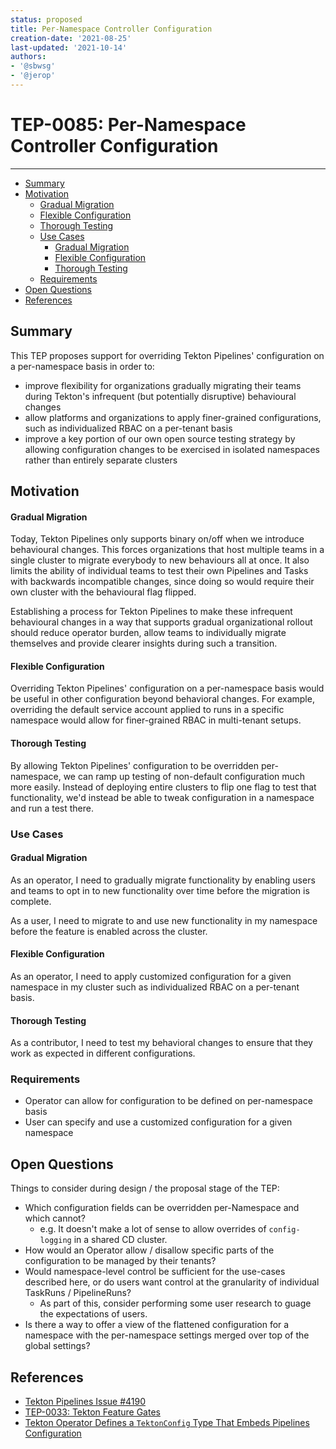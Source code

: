 ```yaml
---
status: proposed
title: Per-Namespace Controller Configuration
creation-date: '2021-08-25'
last-updated: '2021-10-14'
authors:
- '@sbwsg'
- '@jerop'
---
```


# TEP-0085: Per-Namespace Controller Configuration
---

<!-- toc -->
- [Summary](#summary)
- [Motivation](#motivation)
    - [Gradual Migration](#gradual-migration)
    - [Flexible Configuration](#flexible-configuration)
    - [Thorough Testing](#thorough-testing)
  - [Use Cases](#use-cases)
    - [Gradual Migration](#gradual-migration-1)
    - [Flexible Configuration](#flexible-configuration-1)
    - [Thorough Testing](#thorough-testing-1)
  - [Requirements](#requirements)
- [Open Questions](#open-questions)
- [References](#references)
<!-- /toc -->

## Summary

This TEP proposes support for overriding Tekton Pipelines' configuration on a per-namespace basis in order to:
- improve flexibility for organizations gradually migrating their teams during Tekton's infrequent (but potentially disruptive) behavioural changes
- allow platforms and organizations to apply finer-grained configurations, such as individualized RBAC on a per-tenant basis
- improve a key portion of our own open source testing strategy by allowing configuration changes to be exercised in isolated namespaces rather than entirely separate clusters

## Motivation

#### Gradual Migration

Today, Tekton Pipelines only supports binary on/off when we introduce behavioural changes. This forces organizations that host multiple teams in a single cluster to migrate everybody to new behaviours all at once. It also limits the ability of individual teams to test their own Pipelines and Tasks with backwards incompatible changes, since doing so would require their own cluster with the behavioural flag flipped.

Establishing a process for Tekton Pipelines to make these infrequent behavioural changes in a way that supports gradual organizational rollout should reduce operator burden, allow teams to individually migrate themselves and provide clearer insights during such a transition.

#### Flexible Configuration

Overriding Tekton Pipelines' configuration on a per-namespace basis would be useful in other configuration beyond behavioral changes. For example, overriding the default service account applied to runs in a specific namespace would allow for finer-grained RBAC in multi-tenant setups.

#### Thorough Testing

By allowing Tekton Pipelines' configuration to be overridden per-namespace, we can ramp up testing of non-default configuration much more easily. Instead of deploying entire clusters to flip one flag to test that functionality, we'd instead be able to tweak configuration in a namespace and run a test there.

### Use Cases

<!--
Describe the concrete improvement specific groups of users will see if the
Motivations in this doc result in a fix or feature.

Consider both the user's role (are they a Task author? Catalog Task user?
Cluster Admin? etc...) and experience (what workflows or actions are enhanced
if this problem is solved?).
-->

#### Gradual Migration

As an operator, I need to gradually migrate functionality by enabling users and teams to opt in to new functionality over time before the migration is complete.

As a user, I need to migrate to and use new functionality in my namespace before the feature is enabled across the cluster.

#### Flexible Configuration

As an operator, I need to apply customized configuration for a given namespace in my cluster such as individualized RBAC on a per-tenant basis.

#### Thorough Testing

As a contributor, I need to test my behavioral changes to ensure that they work as expected in different configurations.

### Requirements

- Operator can allow for configuration to be defined on per-namespace basis
- User can specify and use a customized configuration for a given namespace

## Open Questions

Things to consider during design / the proposal stage of the TEP:

- Which configuration fields can be overridden per-Namespace and which
cannot?
  - e.g. It doesn't make a lot of sense to allow overrides of `config-logging`
    in a shared CD cluster.
- How would an Operator allow / disallow specific parts of the
  configuration to be managed by their tenants?
- Would namespace-level control be sufficient for the use-cases
  described here, or do users want control at the granularity of
  individual TaskRuns / PipelineRuns?
  - As part of this, consider performing some user research to guage the
    expectations of users.
- Is there a way to offer a view of the flattened configuration for a
  namespace with the per-namespace settings merged over top of the
  global settings?

## References

- [Tekton Pipelines Issue #4190](https://github.com/tektoncd/pipeline/issues/4190)
- [TEP-0033: Tekton Feature Gates](https://github.com/tektoncd/community/blob/main/teps/0033-tekton-feature-gates.md#existing-alpha-field-flags)
- [Tekton Operator Defines a `TektonConfig` Type That Embeds Pipelines Configuration](https://github.com/tektoncd/operator/blob/b925224a93d6e6f54d9a8073acbaa661d192eeec/pkg/apis/operator/v1alpha1/tektonpipeline_types.go#L87-L101)
